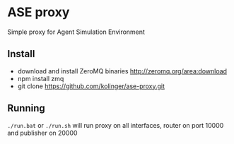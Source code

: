 ASE proxy
=========

Simple proxy for Agent Simulation Environment

Install
-------
- download and install ZeroMQ binaries http://zeromq.org/area:download
- npm install zmq
- git clone https://github.com/kolinger/ase-proxy.git

Running
-------
`./run.bat` or `./run.sh` will run proxy on all interfaces, router on port 10000 and publisher on 20000
